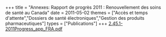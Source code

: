 +++
title = "Annexes: Rapport de progrès 2011 : Renouvellement des soins de santé au Canada"
date = 2011-05-02
themes = ["Accès et temps d'attente","Dossiers de santé électroniques","Gestion des produits pharmaceutiques"]
types = ["Publications"]
+++
[2.45.1-2011Progress\_app\_FRA.pdf](/files/2.45.1-2011Progress_app_FRA.pdf)
